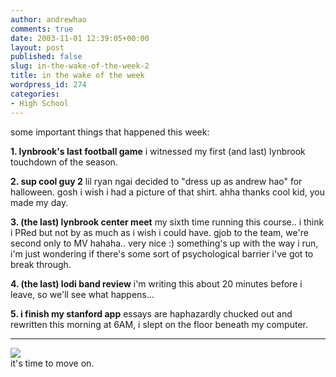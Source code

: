 ```yaml
---
author: andrewhao
comments: true
date: 2003-11-01 12:39:05+00:00
layout: post
published: false
slug: in-the-wake-of-the-week-2
title: in the wake of the week
wordpress_id: 274
categories:
- High School
---
```


some important things that happened this week:

**1. lynbrook's last football game**
i witnessed my first (and last) lynbrook touchdown of the season.

**2. sup cool guy 2**
lil ryan ngai decided to "dress up as andrew hao" for halloween. gosh i wish i had a picture of that shirt. ahha thanks cool kid, you made my day.

**3. (the last) lynbrook center meet**
my sixth time running this course.. i think i PRed but not by as much as i wish i could have. gjob to the team, we're second only to MV hahaha.. very nice  :)  something's up with the way i run, i'm just wondering if there's some sort of psychological barrier i've got to break through.

**4. (the last) lodi band review**
i'm writing this about 20 minutes before i leave, so we'll see what happens...

**5. i finish my stanford app**
essays are haphazardly chucked out and rewritten this morning at 6AM, i slept on the floor beneath my computer.



* * *


![](http://www.g9labs.com/img/movingon.jpg)  
it's time to move on.  

